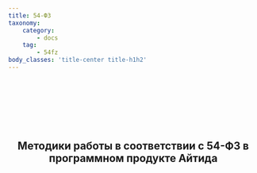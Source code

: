 ```yaml
---
title: 54-ФЗ
taxonomy:
    category:
        - docs
    tag:
        - 54fz
body_classes: 'title-center title-h1h2'
---
```


<div class="raw-html-embed">
	<h2 style="text-align: center;">&nbsp;</h2>
	<h2 style="text-align: center;">&nbsp;</h2>
	<h2 style="text-align: center;">Методики работы в соответствии с 54-ФЗ в программном продукте Айтида</h2>
	<p class="text-justify">&nbsp;</p>
</div>
